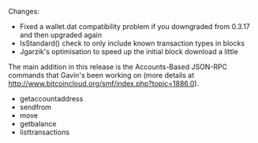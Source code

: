 Changes:
* Fixed a wallet.dat compatibility problem if you downgraded from 0.3.17 and then upgraded again
* IsStandard() check to only include known transaction types in blocks
* Jgarzik's optimisation to speed up the initial block download a little

The main addition in this release is the Accounts-Based JSON-RPC commands that Gavin's been working on (more details at http://www.bitcoincloud.org/smf/index.php?topic=1886.0).  
* getaccountaddress
* sendfrom
* move
* getbalance
* listtransactions
